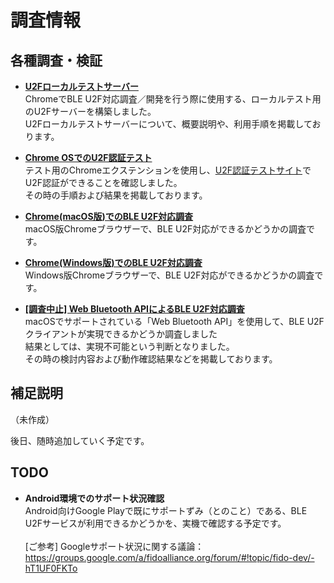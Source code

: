 # 調査情報

## 各種調査・検証

* <b>[U2Fローカルテストサーバー](u2f-test-server/README.md)</b><br>
ChromeでBLE U2F対応調査／開発を行う際に使用する、ローカルテスト用のU2Fサーバーを構築しました。<br>
U2Fローカルテストサーバーについて、概要説明や、利用手順を掲載しております。

* <b>[Chrome OSでのU2F認証テスト](CHROMEOSTEST.md)</b><br>
テスト用のChromeエクステンションを使用し、[U2F認証テストサイト](https://crxjs-dot-u2fdemo.appspot.com/)でU2F認証ができることを確認しました。<br>
その時の手順および結果を掲載しております。

* <b>[Chrome(macOS版)でのBLE U2F対応調査](CHROMEBLEEXT.md)</b><br>
macOS版Chromeブラウザーで、BLE U2F対応ができるかどうかの調査です。

* <b>[Chrome(Windows版)でのBLE U2F対応調査](CHROMEBLEEXTWIN.md)</b><br>
Windows版Chromeブラウザーで、BLE U2F対応ができるかどうかの調査です。

* <b>[\[調査中止\] Web Bluetooth APIによるBLE U2F対応調査](CHROMEWBAPI.md)</b><br>
macOSでサポートされている「Web Bluetooth API」を使用して、BLE U2Fクライアントが実現できるかどうか調査しました<br>
結果としては、実現不可能という判断となりました。<br>
その時の検討内容および動作確認結果などを掲載しております。

## 補足説明

（未作成）

後日、随時追加していく予定です。

## TODO

* <b>Android環境でのサポート状況確認</b><br>
Android向けGoogle Playで既にサポートずみ（とのこと）である、BLE U2Fサービスが利用できるかどうかを、実機で確認する予定です。<br><br>
[ご参考] Googleサポート状況に関する議論：<br>
https://groups.google.com/a/fidoalliance.org/forum/#!topic/fido-dev/-hT1UF0FKTo
